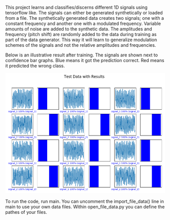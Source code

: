 This project learns and classifies/discerns different 1D signals using tensorflow like. The signals can either be generated synthetically or loaded from a file. The synthetically generated data creates two signals; one with a constant frequency and another one with a modulated frequency. Variable amounts of noise are added to the synthetic data. The amplitudes and frequency (pitch shift) are randomly added to the data during training as part of the data generator. This way it will learn to generalize modulation schemes of the signals and not the relative amplitudes and frequencies.

Below is an illustrative result after training. The signals are shown next to confidence bar graphs. Blue means it got the prediction correct. Red means it predicted the wrong class.

![Image description](https://github.com/sterlingrpi/signal_classification/blob/master/signal_classification_result.png)

To run the code, run main. You can uncomment the import_file_data() line in main to use your own data files. Within open_file_data.py you can define the pathes of your files.
